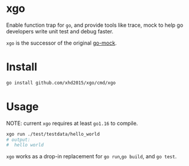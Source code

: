 # xgo
Enable function trap for `go`, and provide tools like trace, mock to help go developers write unit test and debug faster.

`xgo` is the successor of the original [go-mock](https://github.com/xhd2015/go-mock).

# Install
```sh
go install github.com/xhd2015/xgo/cmd/xgo
```

# Usage
NOTE: current `xgo` requires at least `go1.16` to compile.
```sh
xgo run ./test/testdata/hello_world
# output:
#  hello world
```

`xgo` works as a drop-in replacement for `go run`,`go build`, and `go test`.